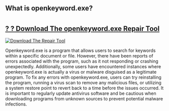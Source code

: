 ## What is openkeyword.exe? 

# <h2><a href="https://exedetect.com/download.php?openkeyword.exe">? ? Download The openkeyword.exe Repair Tool</a></h2>

[![Download The Repair Tool](https://exedetect.com/download-button.jpg)](https://exedetect.com/download.php?openkeyword.exe)

Openkeyword.exe is a program that allows users to search for keywords within a specific document or file. However, there have been reports of errors associated with the program, such as it not responding or crashing unexpectedly. Additionally, some users have encountered instances where openkeyword.exe is actually a virus or malware disguised as a legitimate program. To fix any errors with openkeyword.exe, users can try reinstalling the program, running a virus scan to remove any malicious files, or utilizing a system restore point to revert back to a time before the issues occurred. It is important to regularly update antivirus software and be cautious when downloading programs from unknown sources to prevent potential malware infections.